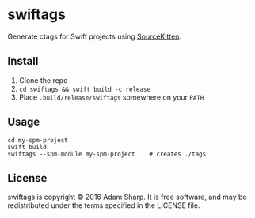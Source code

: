# swiftags

Generate ctags for Swift projects using [SourceKitten][].

  [SourceKitten]: https://github.com/jpsim/SourceKitten

## Install

1. Clone the repo
2. `cd swiftags && swift build -c release`
3. Place `.build/release/swiftags` somewhere on your `PATH`

## Usage

    cd my-spm-project
    swift build
    swiftags --spm-module my-spm-project    # creates ./tags

## License

swiftags is copyright © 2016 Adam Sharp. It is free software,
and may be redistributed under the terms specified in the LICENSE file.
